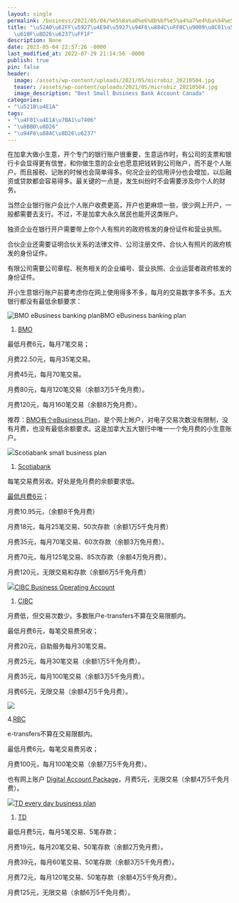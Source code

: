 ```yaml
---
layout: single
permalink: /business/2021/05/04/%e5%8a%a0%e6%8b%bf%e5%a4%a7%e4%ba%94%e5%a4%a7%e9%93%b6%e8%a1%8c%ef%bc%8c%e9%80%89%e8%b0%81%e5%bc%80%e5%b0%8f%e7%94%9f%e6%84%8f%e8%b4%a6%e6%88%b7%ef%bc%9f/
title: "\u52A0\u62FF\u5927\u4E94\u5927\u94F6\u884C\uFF0C\u9009\u8C01\u5F00\u5C0F\u751F\
  \u610F\u8D26\u6237\uFF1F"
description: None
date: 2021-05-04 22:57:26 -0000
last_modified_at: 2022-07-29 21:14:56 -0000
publish: true
pin: false
header:
  image: /assets/wp-content/uploads/2021/05/microbiz_20210504.jpg
  teaser: /assets/wp-content/uploads/2021/05/microbiz_20210504.jpg
  image_description: "Best Small Business Bank Account Canada"
categories:
- "\u521B\u4E1A"
tags:
- "\u4F01\u4E1A\u7BA1\u7406"
- "\u8BB0\u8D26"
- "\u94F6\u884C\u8D26\u6237"
---
```

在加拿大做小生意，开个专门的银行账户很重要，生意运作时，有公司的支票和银行卡会显得更有信誉，和你做生意的企业也愿意把钱转到公司账户，而不是个人账户。而且报税、记账的时候也会简单得多。何况企业的信用评分也会增加，以后融资或贷款都会容易得多。最关键的一点是，发生纠纷时不会需要涉及你个人的财务。

当然企业银行账户会比个人账户收费更高，开户也更麻烦一些，很少网上开户，一般都需要去支行。不过，不是加拿大永久居民也能开这类账户。

独资企业在银行开户需要带上你个人有照片的政府核发的身份证件和营业执照。

合伙企业还需要证明合伙关系的法律文件、公司注册文件、合伙人有照片的政府核发的身份证件。

有限公司需要公司章程、税务相关的企业编号、营业执照、企业运营者政府核发的身份证件。

开小生意银行账户前要考虑你在网上使用得多不多，每月的交易数字多不多。五大银行都没有最低余额要求：

![BMO eBusiness banking plan](/assets/wp-content/uploads/2021/05/20210504-6-771x1024.jpg)BMO eBusiness banking plan

  1. [BMO](https://www.bmo.com/)

最低月费6元，每月7笔交易；

月费22.50元，每月35笔交易。

月费45元，每月70笔交易。

月费80元，每月120笔交易（余额3万5千免月费）。

月费120元，每月160笔交易（余额8万免月费）。

推荐：[BMO有个eBusiness Plan](https://www.bmo.com/main/business/accounts/ebusiness-plan/)，是个网上帐户，对电子交易次数没有限制，没有月费，也没有最低余额要求。这是加拿大五大银行中唯一一个免月费的小生意账户。

[![](/assets/wp-content/uploads/2021/05/20210504-3-771x1024.jpg)](https://www.scotiabank.com/ca/en/small-business.html)Scotiabank small business plan

  1. [Scotiabank](https://www.scotiabank.com)

每笔交易费另收。好处是免月费的余额要求低。

[最低月费6元](https://www.scotiabank.com/ca/en/small-business.html)；

月费10.95元，（余额8千免月费）

月费18元，每月25笔交易、50次存款（余额1万5千免月费）

月费35元，每月70笔交易、60次存款（余额3万免月费）。

月费70元，每月125笔交易、85次存款（余额4万免月费）。

月费120元，无限交易和存款（余额6万5千免月费）

![](/assets/wp-content/uploads/2021/05/20210504-2-767x1024.jpg)[CIBC Business Operating Account](https://www.cibc.com/en/business/accounts/unlimited-business-operating-account.html)

  1. [CIBC](https://www.cibc.com/en/business/accounts/basic-business-operating-account.html)

月费低，但交易次数少。多数账户e-transfers不算在交易限额内。

最低月费6元，每笔交易费另收；

月费20元，自助服务每月30笔交易。

月费25元，每月30笔交易（余额1万5千免月费）。

月费35元，每月100笔交易（余额3万5千免月费）。

月费65元，无限交易（余额4万5千免月费）。

![](/assets/wp-content/uploads/2021/05/20210504-5-771x1024.jpg)

4.[RBC](https://www.rbcroyalbank.com/business/)

e-transfers不算在交易限额内。

最低月费6元，每笔交易费另收；

月费100元，每月100笔交易（余额7万5千免月费）。

也有网上账户 [Digital Account Package](https://www.rbcroyalbank.com/business/accounts/digital-choice-business-account.html)，月费5元，无限交易（余额4万5千免月费）。

![](/assets/wp-content/uploads/2021/05/20210504-4-769x1024.jpg)[TD every day business plan](https://www.td.com/ca/en/business-banking/small-business/bank-accounts/every-day-business-plan/)

  1. [TD](https://www.td.com/ca/en/business-banking/small-business/bank-accounts/)

最低月费5元，每月5笔交易、5笔存款；

月费19元，每月20笔交易、50笔存款（余额2万免月费）。

月费39元，每月60笔交易、50笔存款（余额3万5千免月费）。

月费72元，每月120笔交易、50笔存款（余额4万5千免月费）。

月费125元，无限交易（余额6万5千免月费）。
